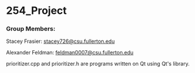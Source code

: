 # 254_Project

### Group Members:

Stacey Frasier: stacey726@csu.fullerton.edu

Alexander Feldman: feldman0007@csu.fullerton.edu

prioritizer.cpp and prioritizer.h are programs written on Qt using Qt's library.
